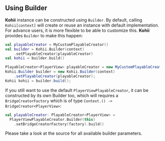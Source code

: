 ## Using Builder

**Kohii** instance can be constructed using `Builder`. By default, calling `Kohii[context]` will create or reuse an instance with default implementation. For advance users, it is more flexible to be able to customize this. **Kohii** provides `Builder` to make this happen:

```Kotlin tab=
val playableCreator = MyCustomPlayableCreator()
val builder = Kohii.Builder(context)
    .setPlayableCreator(playableCreator)
val kohii = builder.build()
```

```Java tab=
PlayableCreator<PlayerView> playableCreator = new MyCustomPlayableCreator();
Kohii.Builder builder = new Kohii.Builder(context)
    .setPlayableCreator(playableCreator);
Kohii kohii = builder.build();
```

If you still want to use the default `PlayerViewPlayableCreator`, it can be constructed by its own Builder too, which will requires a `BridgeCreatorFactory` which is of type `Context.() -> BridgeCreator<PlayerView>`:

```Kotlin tab=
val playableCreator: PlayableCreator<PlayerView> =
  PlayerViewPlayableCreator.Builder(this)
    .setBridgeCreatorFactory(factory).build()
```

Please take a look at the source for all available builder parameters.
